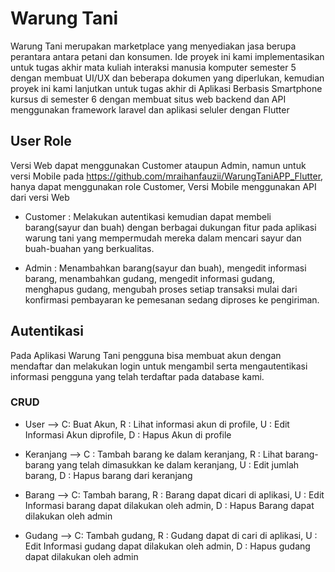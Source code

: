 # Warung Tani

Warung Tani merupakan marketplace yang menyediakan jasa berupa perantara antara petani dan konsumen. Ide proyek ini kami implementasikan untuk tugas akhir mata kuliah interaksi manusia komputer semester 5 dengan membuat UI/UX dan beberapa dokumen yang diperlukan, kemudian proyek ini kami lanjutkan untuk tugas akhir di Aplikasi Berbasis Smartphone kursus di semester 6 dengan membuat situs web backend dan API menggunakan framework laravel dan aplikasi seluler dengan Flutter

## User Role
Versi Web dapat menggunakan Customer ataupun Admin, namun untuk versi Mobile pada https://github.com/mraihanfauzii/WarungTaniAPP_Flutter, hanya dapat menggunakan role Customer, Versi Mobile menggunakan API dari versi Web
- Customer : Melakukan autentikasi kemudian dapat membeli barang(sayur dan buah) dengan berbagai dukungan fitur pada aplikasi warung tani yang mempermudah mereka dalam mencari sayur dan buah-buahan yang berkualitas.

- Admin : Menambahkan barang(sayur dan buah), mengedit informasi barang, menambahkan gudang, mengedit informasi gudang, menghapus gudang, mengubah proses setiap transaksi mulai dari konfirmasi pembayaran ke pemesanan sedang diproses ke pengiriman.

## Autentikasi

Pada Aplikasi Warung Tani pengguna bisa membuat akun dengan mendaftar dan melakukan login untuk mengambil serta mengautentikasi informasi pengguna  yang telah terdaftar pada database kami.

### CRUD

- User --> C: Buat Akun, R : Lihat informasi akun di profile, U : Edit Informasi Akun diprofile, D : Hapus Akun di profile

- Keranjang --> C : Tambah barang ke dalam keranjang, R : Lihat barang-barang yang telah dimasukkan ke dalam keranjang, U : Edit jumlah barang, D : Hapus barang dari keranjang

- Barang --> C: Tambah barang, R : Barang dapat dicari di aplikasi, U : Edit Informasi barang dapat dilakukan oleh admin, D : Hapus Barang dapat dilakukan oleh admin

- Gudang --> C: Tambah gudang, R : Gudang dapat di cari di aplikasi, U : Edit Informasi gudang dapat dilakukan oleh admin, D : Hapus gudang dapat dilakukan oleh admin
